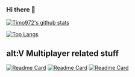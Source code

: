 ### Hi there 👋

<!--
**Timo972/Timo972** is a ✨ _special_ ✨ repository because its `README.md` (this file) appears on your GitHub profile.

Here are some ideas to get you started:

- 🔭 I’m currently working on ...
- 🌱 I’m currently learning ...
- 👯 I’m looking to collaborate on ...
- 🤔 I’m looking for help with ...
- 💬 Ask me about ...
- 📫 How to reach me: ...
- 😄 Pronouns: ...
- ⚡ Fun fact: ...
-->

[![Timo972's github stats](https://github-readme-stats.vercel.app/api?username=Timo972&cache_seconds=1800&bg_color=30,1f2129,16171d&icon_color=3498db&title_color=3498db&count_private=true&show_icons=true&text_color=fff&include_all_commits=false)](https://github.com/anuraghazra/github-readme-stats)

[![Top Langs](https://github-readme-stats.vercel.app/api/top-langs/?username=timo972&layout=compact&cache_seconds=1800&bg_color=30,1f2129,16171d&icon_color=3498db&title_color=3498db&count_private=true&show_icons=true&text_color=fff&include_all_commits=false)](https://github.com/anuraghazra/github-readme-stats)

## alt:V Multiplayer related stuff
<!-- - [Freeroam gamemode](https://github.com/Timo972/nontoxic_freeroom)
 - [CLI updater](https://github.com/Timo972/altv-updater-js)
 - [CFG-Reader](https://github.com/Timo972/cfg-reader) -->
 [![Readme Card](https://github-readme-stats.vercel.app/api/pin/?username=timo972&repo=nontoxic_freeroom&cache_seconds=1800&bg_color=30,1f2129,16171d&icon_color=3498db&title_color=3498db&show_icons=true&text_color=fff)](https://github.com/Timo972/nontoxic_freeroom)
 [![Readme Card](https://github-readme-stats.vercel.app/api/pin/?username=timo972&repo=altv-updater-js&cache_seconds=1800&bg_color=30,1f2129,16171d&icon_color=3498db&title_color=3498db&show_icons=true&text_color=fff)](https://github.com/Timo972/altv-updater-js)
 [![Readme Card](https://github-readme-stats.vercel.app/api/pin/?username=timo972&repo=cfg-reader&cache_seconds=1800&bg_color=30,1f2129,16171d&icon_color=3498db&title_color=3498db&show_icons=true&text_color=fff)](https://github.com/Timo972/cfg-reader)

<!--[![Top Langs](https://github-readme-stats.vercel.app/api/top-langs/?username=Timo972&layout=full)](https://github.com/anuraghazra/github-readme-stats)-->
